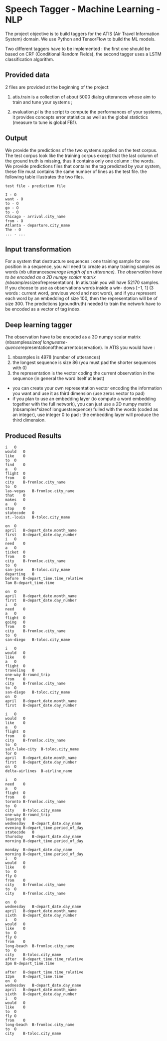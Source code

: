 # Speech Tagger - Machine Learning - NLP

The project objective is to build taggers for the ATIS (Air Travel Information System) domain. We use Python and TensorFlow to build the ML models.

Two different taggers have to be implemented : the first one should be based on CRF (Conditional Random Fields), the second tagger uses a LSTM classification algorithm.

## Provided data
2 files are provided at the beginning of the project:

1. atis.train is a collection of about 5000 dialog utterances whose aim to train and tune your systems ;

2. evaluation.pl is the script to compute the performances of your systems, it provides concepts error statistics as well as the global statictics (measure to tune is global FB1).

## Output

We provide the predictions of the two systems applied on the test corpus. The test corpus look like the training corpus except that the last column of the ground truth is missing, thus it contains only one column : the words. We provide predictions files that contains the tag predicted by your system, these file must contains the same number of lines as the test file. the following table illustrates the two files.

```
test file - prediction file 

I - O
want - O 
to - O 
go - O 
to - O
Chicago - arrival.city_name 
from - O
Atlanta - departure.city_name
The - O
... - ...
```

## Input transformation

For a system that destructure sequences : one training sample for one position in a sequence, you will need to create as many training samples as words (nb utterances*average length of an utterance). The observation have to be encoded as a 2D numpy scalar matrix (nbsamples*sizeofrepresentation). In atis.train you will have 52170 samples. If you choose to use as observations words inside a win- dows [−1, 1] (3 words : current word, previous word and next word), and if you represent each word by an embedding of size 100, then the representation will be of size 300.
The predictions (groundtruth) needed to train the network have to be encoded as a vector of tag index.

## Deep learning tagger

The observation have to be encoded as a 3D numpy scalar matrix (nbsamples*sizeof longuestse- quence*representationofthecurrentobservation). In ATIS you would have :
1. nbsamples is 4978 (number of utterances)
2. the longest sequence is size 86 (you must pad the shorter sequences with 0)
3. the representation is the vector coding the current observation in the sequence (in general the word itself at least)
* you can create your own representation vector encoding the information you want and use it as third dimension (use zeros vector to pad)
* if you plan to use an embedding layer (to compute a word embedding together with the full network), you can just use a 2D numpy matrix (nbsamples*sizeof longuestsequence) fulled with the words (coded as an integer), use integer 0 to pad : the embedding layer will produce the third dimension.

## Produced Results
```
i	O
would	O
like	O
to	O
find	O
a	O
flight	O
from	O
city	B-fromloc.city_name
to	O
las-vegas	B-fromloc.city_name
that	O
makes	O
a	O
stop	O
statecode	O
st.-louis	B-toloc.city_name

on	O
april	B-depart_date.month_name
first	B-depart_date.day_number
i	O
need	O
a	O
ticket	O
from	O
city	B-fromloc.city_name
to	O
san-jose	B-toloc.city_name
departing	O
before	B-depart_time.time_relative
7am	B-depart_time.time

on	O
april	B-depart_date.month_name
first	B-depart_date.day_number
i	O
need	O
a	O
flight	O
going	O
from	O
city	B-fromloc.city_name
to	O
san-diego	B-toloc.city_name

i	O
would	O
like	O
a	O
flight	O
traveling	O
one-way	B-round_trip
from	O
city	B-fromloc.city_name
to	O
san-diego	B-toloc.city_name
on	O
april	B-depart_date.month_name
first	B-depart_date.day_number

i	O
would	O
like	O
a	O
flight	O
from	O
city	B-fromloc.city_name
to	O
salt-lake-city	B-toloc.city_name
for	O
april	B-depart_date.month_name
first	B-depart_date.day_number
on	O
delta-airlines	B-airline_name

i	O
need	O
a	O
flight	O
from	O
toronto	B-fromloc.city_name
to	O
city	B-toloc.city_name
one-way	B-round_trip
leaving	O
wednesday	B-depart_date.day_name
evening	B-depart_time.period_of_day
statecode	O
thursday	B-depart_date.day_name
morning	B-depart_time.period_of_day

monday	B-depart_date.day_name
morning	B-depart_time.period_of_day
i	O
would	O
like	O
to	O
fly	O
from	O
city	B-fromloc.city_name
to	O
city	B-fromloc.city_name

on	O
wednesday	B-depart_date.day_name
april	B-depart_date.month_name
sixth	B-depart_date.day_number
i	O
would	O
like	O
to	O
fly	O
from	O
long-beach	B-fromloc.city_name
to	O
city	B-toloc.city_name
after	B-depart_time.time_relative
3pm	B-depart_time.time

after	B-depart_time.time_relative
12pm	B-depart_time.time
on	O
wednesday	B-depart_date.day_name
april	B-depart_date.month_name
sixth	B-depart_date.day_number
i	O
would	O
like	O
to	O
fly	O
from	O
long-beach	B-fromloc.city_name
to	O
city	B-toloc.city_name
```